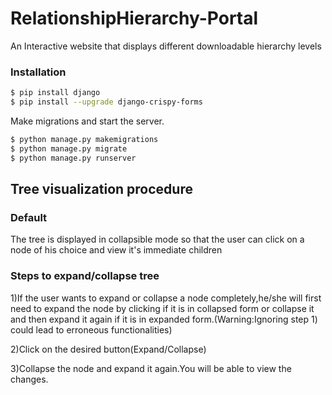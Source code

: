# RelationshipHierarchy-Portal
An Interactive website  that  displays different downloadable hierarchy levels

### Installation

```sh
$ pip install django
$ pip install --upgrade django-crispy-forms
```

Make migrations and start the server.
```sh
$ python manage.py makemigrations
$ python manage.py migrate
$ python manage.py runserver
```

## Tree visualization procedure

### Default

The tree is displayed in collapsible mode so that the user can click on a node of his choice
and view it's immediate children

### Steps to expand/collapse tree

1)If the user wants to expand or collapse a node completely,he/she will first need to expand the node by clicking if it is in collapsed form or collapse it and then  expand it  again if it is in expanded form.(Warning:Ignoring step 1) could lead to erroneous functionalities)

2)Click on the desired button(Expand/Collapse)

3)Collapse the node  and expand it again.You will be able to view the changes.
